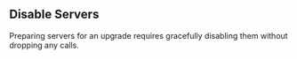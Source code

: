 ## Disable Servers



Preparing servers for an upgrade requires gracefully disabling them without dropping any calls.

